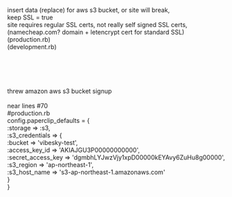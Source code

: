 insert data (replace) for aws s3 bucket, or site will break,
<br>
keep SSL = true
<br>
site requires regular SSL certs, not really self signed SSL certs,  (namecheap.com? domain + letencrypt cert for standard SSL)
<br>
(production.rb)
<br>
(development.rb)
<br>
<br>
<br>
<br>
<br>
<br>
threw amazon aws s3 bucket signup
<br>
<br>
near lines #70
<br>
#production.rb
<br>
  config.paperclip_defaults = {
<br>
   :storage => :s3,
<br>
   :s3_credentials => {
<br>
   :bucket => 'vibesky-test',
<br>
   :access_key_id => 'AKIAJGU3P00000000000',
<br>
   :secret_access_key => 'dgmbhLYJwzVjy1xpD00000kEYAvy6ZuHu8g00000',
<br>
   :s3_region => 'ap-northeast-1',
<br>
   :s3_host_name => 's3-ap-northeast-1.amazonaws.com'
<br>
      }
<br>
   }
